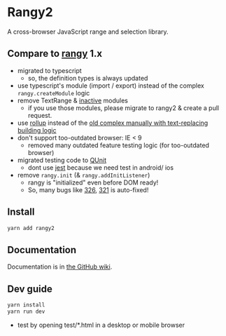 Rangy2
=====

A cross-browser JavaScript range and selection library.

## Compare to [rangy](https://github.com/timdown/rangy) 1.x
+ migrated to typescript
    - so, the definition types is always updated
+ use typescript's module (import / export) instead of the complex `rangy.createModule` logic
+ remove TextRange & [inactive](https://github.com/timdown/rangy/tree/master/src/modules/inactive) modules
    - if you use those modules, please migrate to rangy2 & create a pull request.
+ use [rollup](https://rollupjs.org) instead of the
  [old complex manually with text-replacing building logic](https://github.com/timdown/rangy/blob/master/builder/build.js)
+ don't support too-outdated browser: IE < 9
    - removed many outdated feature testing logic (for too-outdated browser)
+ migrated testing code to [QUnit](https://qunitjs.com/)
    - dont use [jest](https://jestjs.io/) because we need test in android/ ios
+ remove `rangy.init` (& `rangy.addInitListener`)
    - rangy is "initialized" even before DOM ready!
    - So, many bugs like [326](https://github.com/timdown/rangy/issues/326),
      [321](https://github.com/timdown/rangy/issues/321) is auto-fixed!

## Install
```bash
yarn add rangy2
```

## Documentation

Documentation is in [the GitHub wiki](https://github.com/timdown/rangy/wiki). 

## Dev guide
```bash
yarn install
yarn run dev
```
+ test by opening test/*.html in a desktop or mobile browser
